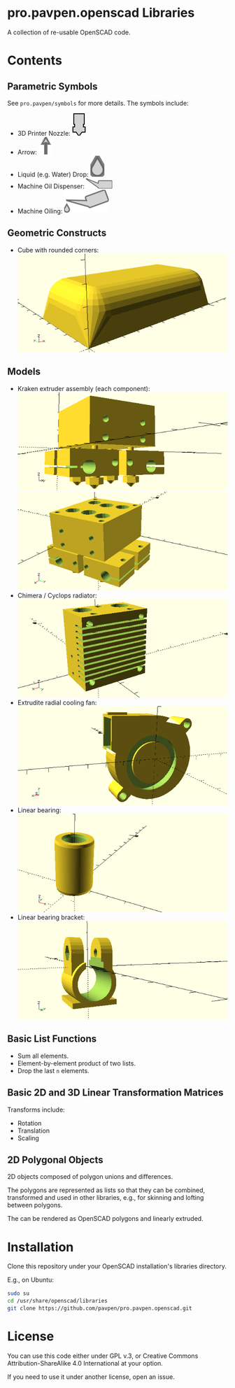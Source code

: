 pro.pavpen.openscad Libraries
=============================

A collection of re-usable OpenSCAD code.

# Contents

## Parametric Symbols

See `pro.pavpen/symbols` for more details.  The symbols include:

* 3D Printer Nozzle: ![3D Printer Nozzle Symbol](documentation/images/3d_printer_nozzle_symbol.svg)
* Arrow: ![Arrow Symbol](documentation/images/arrow_symbol.svg)
* Liquid (e.g. Water) Drop: ![Liquid Drop Symbol](documentation/images/liquid_drop_symbol.svg)
* Machine Oil Dispenser: ![Machine Oil Dispenser Symbol](documentation/images/machine_oil_dispenser_symbol.svg)
* Machine Oiling: ![Machine Oiling Symbol](documentation/images/machine_oiling_symbol.svg)


## Geometric Constructs

* Cube with rounded corners: ![Cube with rounded corners demo](documentation/images/rounded_corner_cube-demo-01.png)


## Models

* Kraken extruder assembly (each component):
![E3D Kraken assembly demo](documentation/images/kraken_assembly-demo-01.png)
![E3D Kraken assembly demo](documentation/images/kraken_assembly-demo-02.png)
* Chimera / Cyclops radiator:
![Chimera / Cyclops radiator demo](documentation/images/chimera_cyclops_radiator-demo-01.png)
* Extrudite radial cooling fan:
![Radial cooling fan demo](documentation/images/radial_cooling_fan-demo-01.png)
* Linear bearing:
![RJ260 linear bearing demo](documentation/images/rj260_linear_bearing-demo-01.png)
* Linear bearing bracket:
![Linear bearing bracket demo](documentation/images/linear_bearing_bracket-demo-01.png)


## Basic List Functions

* Sum all elements.
* Element-by-element product of two lists.
* Drop the last `n` elements.


## Basic 2D and 3D Linear Transformation Matrices

Transforms include:

* Rotation
* Translation
* Scaling


## 2D Polygonal Objects

2D objects composed of polygon unions and differences.

The polygons are represented as lists so that they can be combined,
transformed and used in other libraries, e.g., for skinning and lofting
between polygons.

The can be rendered as OpenSCAD polygons and linearly extruded.


# Installation

Clone this repository under your OpenSCAD installation's libraries directory.

E.g., on Ubuntu:

```bash
sudo su
cd /usr/share/openscad/libraries
git clone https://github.com/pavpen/pro.pavpen.openscad.git
```


# License

You can use this code either under GPL v.3, or Creative Commons 
Attribution-ShareAlike 4.0 International at your option.

If you need to use it under another license, open an issue.
